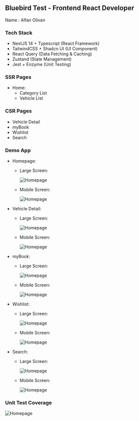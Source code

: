 ## Bluebird Test - Frontend React Developer

Name : Alfan Olivan

### Tech Stack

- NextJS 14 + Typescript (React Framework)
- TailwindCSS + Shadcn UI (UI Component)
- React Query (Data Fetching & Caching)
- Zustand (State Management)
- Jest + Enzyme (Unit Testing)

### SSR Pages

- Home:
  - Category List
  - Vehicle List

### CSR Pages

- Vehicle Detail
- myBook
- Wishlist
- Search

### Demo App

- Homepage:

  - Large Screen:

    ![Homepage](doc/home.gif)

  - Mobile Screen:

    ![Homepage](doc/home_mobile.gif)

- Vehicle Detail:

  - Large Screen:

    ![Homepage](doc/detail.gif)

  - Mobile Screen:

    ![Homepage](doc/detail_mobile.gif)

- myBook:

  - Large Screen:

    ![Homepage](doc/mybook.gif)

  - Mobile Screen:

    ![Homepage](doc/mybook_mobile.gif)

- Wishlist:

  - Large Screen:

    ![Homepage](doc/wishlist.gif)

  - Mobile Screen:

    ![Homepage](doc/wishlist_mobile.gif)

- Search:

  - Large Screen:

    ![Homepage](doc/search.gif)

  - Mobile Screen:

    ![Homepage](doc/search_mobile.gif)

### Unit Test Coverage

![Homepage](doc/unit_test.png)
